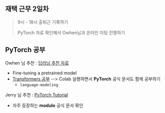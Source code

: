 ## 재택 근무 2일차

> 9시 - 18시 출퇴근 기록하기
>
> PyTorch 자료 확인해서 Owhen님과 온라인 미팅 진행하기



## PyTorch 공부

Owhen 님 추천 : [딥러닝 추천 자료](https://github.com/huggingface/transformers)

- Fine-tuning a pretrained model
- [Transformers 공부](https://github.com/huggingface/transformers/tree/master/examples/pytorch) --> Colab 실행하면서 **PyTorch** 공식 문서도 함께 공부하기
  - `language-modeling` 



Jerry 님 추천 : [PyTorch Tutorial](https://pytorch.org/tutorials/)

- 자주 등장하는 **module** 공식 문서 확인
